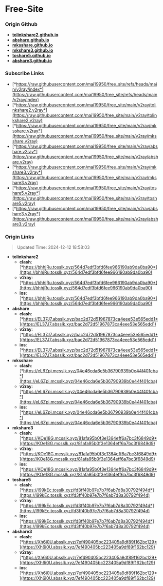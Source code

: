 # Free-Site

### Origin Github

- [**tolinkshare2.github.io**](https://github.com/tolinkshare2/tolinkshare2.github.io)
- [**abshare.github.io**](https://github.com/abshare/abshare.github.io)
- [**mksshare.github.io**](https://github.com/mksshare/mksshare.github.io)
- [**mkshare3.github.io**](https://github.com/mkshare3/mkshare3.github.io)
- [**toshare5.github.io**](https://github.com/toshare5/toshare5.github.io)
- [**abshare3.github.io**](https://github.com/abshare3/abshare3.github.io)

### Subscribe Links

- [*https://raw.githubusercontent.com/mai19950/free_site/refs/heads/main/v2ray/index*](https://raw.githubusercontent.com/mai19950/free_site/refs/heads/main/v2ray/index)
- [*https://raw.githubusercontent.com/mai19950/free_site/main/v2ray/tolinkshare2.v2ray*](https://raw.githubusercontent.com/mai19950/free_site/main/v2ray/tolinkshare2.v2ray)
- [*https://raw.githubusercontent.com/mai19950/free_site/main/v2ray/mksshare.v2ray*](https://raw.githubusercontent.com/mai19950/free_site/main/v2ray/mksshare.v2ray)
- [*https://raw.githubusercontent.com/mai19950/free_site/main/v2ray/abshare.v2ray*](https://raw.githubusercontent.com/mai19950/free_site/main/v2ray/abshare.v2ray)
- [*https://raw.githubusercontent.com/mai19950/free_site/main/v2ray/mkshare3.v2ray*](https://raw.githubusercontent.com/mai19950/free_site/main/v2ray/mkshare3.v2ray)
- [*https://raw.githubusercontent.com/mai19950/free_site/main/v2ray/toshare5.v2ray*](https://raw.githubusercontent.com/mai19950/free_site/main/v2ray/toshare5.v2ray)
- [*https://raw.githubusercontent.com/mai19950/free_site/main/v2ray/abshare3.v2ray*](https://raw.githubusercontent.com/mai19950/free_site/main/v2ray/abshare3.v2ray)

### Origin Links

> Updated Time: 2024-12-12 18:58:03

- **tolinkshare2**
  - **clash**: [*https://bhhjRu.tosslk.xyz/564d7edf3bfd6fee966190ab9da0ba90*](https://bhhjRu.tosslk.xyz/564d7edf3bfd6fee966190ab9da0ba90)
  - **v2ray**: [*https://bhhjRu.tosslk.xyz/564d7edf3bfd6fee966190ab9da0ba90*](https://bhhjRu.tosslk.xyz/564d7edf3bfd6fee966190ab9da0ba90)
  - **ios**: [*https://bhhjRu.tosslk.xyz/564d7edf3bfd6fee966190ab9da0ba90*](https://bhhjRu.tosslk.xyz/564d7edf3bfd6fee966190ab9da0ba90)
- **abshare**
  - **clash**: [*https://EL37J7.absslk.xyz/bac2d72d51967873ca4eee53e565edd1*](https://EL37J7.absslk.xyz/bac2d72d51967873ca4eee53e565edd1)
  - **v2ray**: [*https://EL37J7.absslk.xyz/bac2d72d51967873ca4eee53e565edd1*](https://EL37J7.absslk.xyz/bac2d72d51967873ca4eee53e565edd1)
  - **ios**: [*https://EL37J7.absslk.xyz/bac2d72d51967873ca4eee53e565edd1*](https://EL37J7.absslk.xyz/bac2d72d51967873ca4eee53e565edd1)
- **mksshare**
  - **clash**: [*https://eL6Zpi.mcsslk.xyz/04e46cda6e5b36790939b0e44f401cba*](https://eL6Zpi.mcsslk.xyz/04e46cda6e5b36790939b0e44f401cba)
  - **v2ray**: [*https://eL6Zpi.mcsslk.xyz/04e46cda6e5b36790939b0e44f401cba*](https://eL6Zpi.mcsslk.xyz/04e46cda6e5b36790939b0e44f401cba)
  - **ios**: [*https://eL6Zpi.mcsslk.xyz/04e46cda6e5b36790939b0e44f401cba*](https://eL6Zpi.mcsslk.xyz/04e46cda6e5b36790939b0e44f401cba)
- **mkshare3**
  - **clash**: [*https://KOe18G.mcsslk.xyz/81afa95b0f3e1364eff6a7bc3f6849d9*](https://KOe18G.mcsslk.xyz/81afa95b0f3e1364eff6a7bc3f6849d9)
  - **v2ray**: [*https://KOe18G.mcsslk.xyz/81afa95b0f3e1364eff6a7bc3f6849d9*](https://KOe18G.mcsslk.xyz/81afa95b0f3e1364eff6a7bc3f6849d9)
  - **ios**: [*https://KOe18G.mcsslk.xyz/81afa95b0f3e1364eff6a7bc3f6849d9*](https://KOe18G.mcsslk.xyz/81afa95b0f3e1364eff6a7bc3f6849d9)
- **toshare5**
  - **clash**: [*https://I99kEc.tosslk.xyz/fd3ff40b97e7b7f6ab7d8a30792f494d*](https://I99kEc.tosslk.xyz/fd3ff40b97e7b7f6ab7d8a30792f494d)
  - **v2ray**: [*https://I99kEc.tosslk.xyz/fd3ff40b97e7b7f6ab7d8a30792f494d*](https://I99kEc.tosslk.xyz/fd3ff40b97e7b7f6ab7d8a30792f494d)
  - **ios**: [*https://I99kEc.tosslk.xyz/fd3ff40b97e7b7f6ab7d8a30792f494d*](https://I99kEc.tosslk.xyz/fd3ff40b97e7b7f6ab7d8a30792f494d)
- **abshare3**
  - **clash**: [*https://Xh6i0U.absslk.xyz/7ef490405bc223405a9df89f162bc129*](https://Xh6i0U.absslk.xyz/7ef490405bc223405a9df89f162bc129)
  - **v2ray**: [*https://Xh6i0U.absslk.xyz/7ef490405bc223405a9df89f162bc129*](https://Xh6i0U.absslk.xyz/7ef490405bc223405a9df89f162bc129)
  - **ios**: [*https://Xh6i0U.absslk.xyz/7ef490405bc223405a9df89f162bc129*](https://Xh6i0U.absslk.xyz/7ef490405bc223405a9df89f162bc129)
